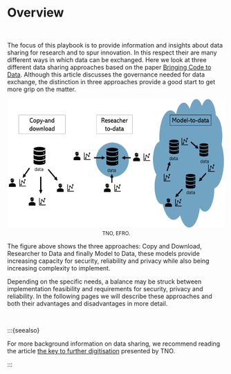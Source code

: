 # Overview

</br>

The focus of this playbook is to provide information and insights about data sharing for research and to spur innovation. In this respect their are many different ways in which data can be exchanged. Here we look at three different data sharing approaches based on the paper [Bringing Code to Data](https://pubmed.ncbi.nlm.nih.gov/32540846/). Although this article discusses the governance needed for data exchange, the distinction in three approaches provide a good start to get more grip on the matter. 

<p align = "center">
<img src=".\_static\img\datastrategies.png" height="299" />
</br>
<small>TNO, EFRO.</small>
</p>

The figure above shows the three approaches: Copy and Download, Researcher to Data and finally Model to Data, these models provide increasing capacity for security, reliability and privacy while also being increasing complexity to implement. 

Depending on the specific needs, a balance may be struck between implementation feasibility and requirements for security, privacy and reliability. In the following pages we will describe these approaches and both their advantages and disadvantages in more detail.

</br>

:::{seealso}

For more background information on data sharing, we recommend reading the article [the key to further digitisation](https://www.tno.nl/en/focus-areas/information-communication-technology/roadmaps/data-sharing/) presented by TNO.

:::

